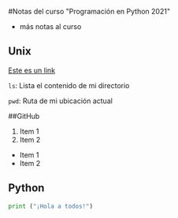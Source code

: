 #Notas del curso "Programación en Python 2021"
* más notas al curso




## Unix

[Este es un link](www.google.com)

``ls``: Lista el contenido de mi directorio

``pwd``: Ruta de mi ubicación actual

##GitHub

1. Item 1
2. Item 2

- Item 1
- Item 2



## Python

```python
print ("¡Hola a todos!")
```







